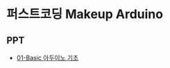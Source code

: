 # 퍼스트코딩 Makeup Arduino

## PPT
 - [01-Basic 아두이노 기초](https://firstcoding-kr.github.io/makeup-arduino/ppt/MakeUp_Arduino_01_basic.pdf)
